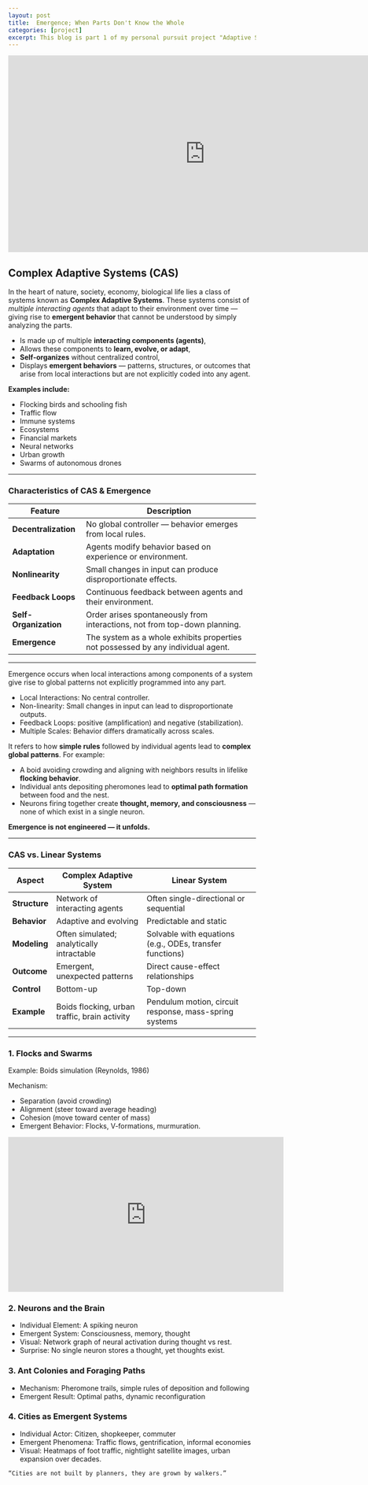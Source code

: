```yaml
---
layout: post
title:  Emergence; When Parts Don't Know the Whole
categories: [project]
excerpt: This blog is part 1 of my personal pursuit project "Adaptive Systems"
---
```


<iframe width="800" height="400" src="https://www.youtube.com/embed/UVko9jyAkQg?si=zK79SLIPV7_RqzKg" title="YouTube video player" frameborder="0" allow="accelerometer; autoplay; clipboard-write; encrypted-media; gyroscope; picture-in-picture; web-share" referrerpolicy="strict-origin-when-cross-origin" allowfullscreen></iframe>

<!-- Include what is complex adaptive systems, it's characteristics and emergent behaviour, how they are different from linear systems. -->

## Complex Adaptive Systems (CAS)

In the heart of nature, society, economy, biological life lies a class of systems known as **Complex Adaptive Systems**. These systems consist of *multiple interacting agents* that adapt to their environment over time — giving rise to **emergent behavior** that cannot be understood by simply analyzing the parts.

* Is made up of multiple **interacting components (agents)**,
* Allows these components to **learn, evolve, or adapt**,
* **Self-organizes** without centralized control,
* Displays **emergent behaviors** — patterns, structures, or outcomes that arise from local interactions but are not explicitly coded into any agent.

**Examples include:**

* Flocking birds and schooling fish
* Traffic flow
* Immune systems
* Ecosystems
* Financial markets
* Neural networks
* Urban growth
* Swarms of autonomous drones

---

### Characteristics of CAS & Emergence

| Feature               | Description                                                                      |
| --------------------- | -------------------------------------------------------------------------------- |
| **Decentralization**  | No global controller — behavior emerges from local rules.                        |
| **Adaptation**        | Agents modify behavior based on experience or environment.                       |
| **Nonlinearity**      | Small changes in input can produce disproportionate effects.                     |
| **Feedback Loops**    | Continuous feedback between agents and their environment.                        |
| **Self-Organization** | Order arises spontaneously from interactions, not from top-down planning.        |
| **Emergence**         | The system as a whole exhibits properties not possessed by any individual agent. |

---

Emergence occurs when local interactions among components of a system give rise to global patterns not explicitly programmed into any part.

* Local Interactions: No central controller.
* Non-linearity: Small changes in input can lead to disproportionate outputs.
* Feedback Loops: positive (amplification) and negative (stabilization).
* Multiple Scales: Behavior differs dramatically across scales.

It refers to how **simple rules** followed by individual agents lead to **complex global patterns**. For example:

* A boid avoiding crowding and aligning with neighbors results in lifelike **flocking behavior**.
* Individual ants depositing pheromones lead to **optimal path formation** between food and the nest.
* Neurons firing together create **thought, memory, and consciousness** — none of which exist in a single neuron.

**Emergence is not engineered — it unfolds.**

---

### CAS vs. Linear Systems

| Aspect        | Complex Adaptive System                       | Linear System                                            |
| ------------- | --------------------------------------------- | -------------------------------------------------------- |
| **Structure** | Network of interacting agents                 | Often single-directional or sequential                   |
| **Behavior**  | Adaptive and evolving                         | Predictable and static                                   |
| **Modeling**  | Often simulated; analytically intractable     | Solvable with equations (e.g., ODEs, transfer functions) |
| **Outcome**   | Emergent, unexpected patterns                 | Direct cause-effect relationships                        |
| **Control**   | Bottom-up                                     | Top-down                                                 |
| **Example**   | Boids flocking, urban traffic, brain activity | Pendulum motion, circuit response, mass-spring systems   |

---

### 1. Flocks and Swarms

Example: Boids simulation (Reynolds, 1986)

Mechanism:

* Separation (avoid crowding)
* Alignment (steer toward average heading)
* Cohesion (move toward center of mass)
* Emergent Behavior: Flocks, V-formations, murmuration.

<!-- Visual -->

<iframe width="560" height="315" src="https://www.youtube.com/embed/_5tJ8jwd64Y?si=UePref-HEgM3F90w" title="YouTube video player" frameborder="0" allow="accelerometer; autoplay; clipboard-write; encrypted-media; gyroscope; picture-in-picture; web-share" referrerpolicy="strict-origin-when-cross-origin" allowfullscreen></iframe>

### 2. Neurons and the Brain

* Individual Element: A spiking neuron
* Emergent System: Consciousness, memory, thought
* Visual: Network graph of neural activation during thought vs rest.
* Surprise: No single neuron stores a thought, yet thoughts exist.

### 3. Ant Colonies and Foraging Paths

* Mechanism: Pheromone trails, simple rules of deposition and following
* Emergent Result: Optimal paths, dynamic reconfiguration

### 4. Cities as Emergent Systems

* Individual Actor: Citizen, shopkeeper, commuter
* Emergent Phenomena: Traffic flows, gentrification, informal economies
* Visual: Heatmaps of foot traffic, nightlight satellite images, urban expansion over decades.

`“Cities are not built by planners, they are grown by walkers.”`
